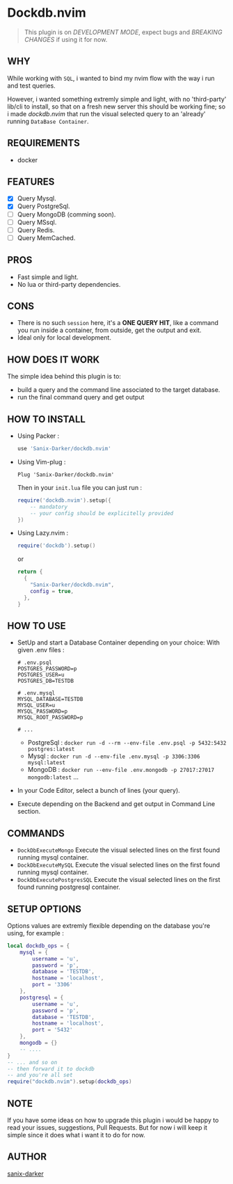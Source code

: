 # Dockdb.nvim

> This plugin is on *DEVELOPMENT MODE*, expect bugs and *BREAKING CHANGES* if using it for now.

## WHY

While working with `SQL`, i wanted to bind my nvim flow with the way i run and test queries.

However, i wanted something extremly simple and light,
with no 'third-party' lib/cli to install, so that on a fresh new server this should be working fine; so i made *dockdb.nvim* that run the visual selected query
to an 'already' running `DataBase Container`.

## REQUIREMENTS

- docker

## FEATURES

- [x] Query Mysql.
- [x] Query PostgreSql.
- [ ] Query MongoDB (comming soon).
- [ ] Query MSsql.
- [ ] Query Redis.
- [ ] Query MemCached.

## PROS

- Fast simple and light.
- No lua or third-party dependencies.

## CONS

- There is no such `session` here, it's a **ONE QUERY HIT**, like a command you run inside a container, from outside, get the output and exit.
- Ideal only for local development.

## HOW DOES IT WORK

The simple idea behind this plugin is to:
- build a query and the command line associated to the target database.
- run the final command query and get output

## HOW TO INSTALL

- Using Packer :
    ```lua
    use 'Sanix-Darker/dockdb.nvim'
    ```

- Using Vim-plug :
    ```
    Plug 'Sanix-Darker/dockdb.nvim'
    ```

    Then in your `init.lua` file you can just run :

    ```lua
    require('dockdb.nvim').setup({
        -- mandatory
        -- your config should be explicitelly provided
    })
    ```

- Using Lazy.nvim :

    ```lua
    require('dockdb').setup()
    ```
    or

    ```lua
    return {
      {
        "Sanix-Darker/dockdb.nvim",
        config = true,
      },
    }
    ```

## HOW TO USE

- SetUp and start a Database Container depending on your choice:
    With given .env files :
    ```
    # .env.psql
    POSTGRES_PASSWORD=p
    POSTGRES_USER=u
    POSTGRES_DB=TESTDB

    # .env.mysql
    MYSQL_DATABASE=TESTDB
    MYSQL_USER=u
    MYSQL_PASSWORD=p
    MYSQL_ROOT_PASSWORD=p

    # ...
    ```

    - PostgreSql : `docker run -d --rm --env-file .env.psql -p 5432:5432 postgres:latest`
    - Mysql : `docker run -d --env-file .env.mysql -p 3306:3306 mysql:latest`
    - MongoDB : `docker run --env-file .env.mongodb -p 27017:27017 mongodb:latest`
    ...

- In your Code Editor, select a bunch of lines (your query).
- Execute depending on the Backend and get output in Command Line section.

## COMMANDS

- `DockDbExecuteMongo` Execute the visual selected lines on the first found running mysql container.
- `DockDbExecuteMySQL` Execute the visual selected lines on the first found running mysql container.
- `DockDbExecutePostgresSQL` Execute the visual selected lines on the first found running postgresql container.


## SETUP OPTIONS

Options values are extremly flexible depending on the database you're using,
for example :
```lua
local dockdb_ops = {
    mysql = {
        username = 'u',
        password = 'p',
        database = 'TESTDB',
        hostname = 'localhost',
        port = '3306'
    },
    postgresql = {
        username = 'u',
        password = 'p',
        database = 'TESTDB',
        hostname = 'localhost',
        port = '5432'
    },
    mongodb = {}
    -- ....
}
-- ... and so on
-- then forward it to dockdb
-- and you're all set
require("dockdb.nvim").setup(dockdb_ops)
```

## NOTE

If you have some ideas on how to upgrade this plugin i would be happy to read your issues, suggestions, Pull Requests.
But for now i will keep it simple since it does what i want it to do for now.

## AUTHOR

[sanix-darker](https://github.com/sanix-darker)
